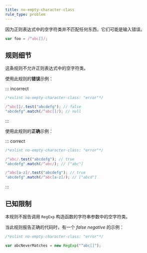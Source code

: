 ```yaml
---
title: no-empty-character-class
rule_type: problem
---
```


因为正则表达式中的空字符类并不匹配任何东西，它们可能是输入错误。

```js
var foo = /^abc[]/;
```

## 规则细节

这条规则不允许正则表达式中的空字符类。

使用此规则的**错误**示例：

::: incorrect

```js
/*eslint no-empty-character-class: "error"*/

/^abc[]/.test("abcdefg"); // false
"abcdefg".match(/^abc[]/); // null
```

:::

使用此规则的**正确**示例：

::: correct

```js
/*eslint no-empty-character-class: "error"*/

/^abc/.test("abcdefg"); // true
"abcdefg".match(/^abc/); // ["abc"]

/^abc[a-z]/.test("abcdefg"); // true
"abcdefg".match(/^abc[a-z]/); // ["abcd"]
```

:::

## 已知限制

本规则不报告调用 `RegExp` 构造函数的字符串参数中的空字符类。

当此规则报告正确的代码时，有一个 *false negative* 的示例：

```js
/*eslint no-empty-character-class: "error"*/

var abcNeverMatches = new RegExp("^abc[]");
```
